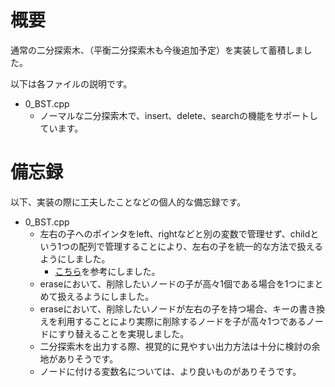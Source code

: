 # 概要

通常の二分探索木、（平衡二分探索木も今後追加予定）を実装して蓄積しました。

以下は各ファイルの説明です。

- 0_BST.cpp
  - ノーマルな二分探索木で、insert、delete、searchの機能をサポートしています。

# 備忘録

以下、実装の際に工夫したことなどの個人的な備忘録です。

- 0_BST.cpp
  - 左右の子へのポインタをleft、rightなどと別の変数で管理せず、childという1つの配列で管理することにより、左右の子を統一的な方法で扱えるようにしました。
    - [こちら](https://www.slideshare.net/iwiwi/2-12188757)を参考にしました。
  - eraseにおいて、削除したいノードの子が高々1個である場合を1つにまとめて扱えるようにしました。
  - eraseにおいて、削除したいノードが左右の子を持つ場合、キーの書き換えを利用することにより実際に削除するノードを子が高々1つであるノードにすり替えることを実現しました。
  - 二分探索木を出力する際、視覚的に見やすい出力方法は十分に検討の余地がありそうです。
  - ノードに付ける変数名については、より良いものがありそうです。
